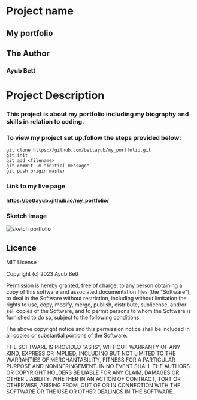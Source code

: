 # Project name
## My portfolio

## The Author
### Ayub Bett

# Project Description
### This project is about my portfolio including my biography and skills in relation to coding.

### To view my project set up,follow the steps provided below:

```
git clone https://github.com/bettayub/my_portfolio.git
git init
git add <filename>
git commit -m "initial message"
git push origin master

```
### Link to my live page

#### https://bettayub.github.io/my_portfolio/

### Sketch image

![sketch portfolio](https://user-images.githubusercontent.com/132656282/236682011-b33858c6-6a6d-44d0-b8c3-706edb9ec37b.jpg)

## Licence
MIT License

Copyright (c) 2023 Ayub Bett

Permission is hereby granted, free of charge, to any person obtaining a copy
of this software and associated documentation files (the "Software"), to deal
in the Software without restriction, including without limitation the rights
to use, copy, modify, merge, publish, distribute, sublicense, and/or sell
copies of the Software, and to permit persons to whom the Software is
furnished to do so, subject to the following conditions:

The above copyright notice and this permission notice shall be included in all
copies or substantial portions of the Software.

THE SOFTWARE IS PROVIDED "AS IS", WITHOUT WARRANTY OF ANY KIND, EXPRESS OR
IMPLIED, INCLUDING BUT NOT LIMITED TO THE WARRANTIES OF MERCHANTABILITY,
FITNESS FOR A PARTICULAR PURPOSE AND NONINFRINGEMENT. IN NO EVENT SHALL THE
AUTHORS OR COPYRIGHT HOLDERS BE LIABLE FOR ANY CLAIM, DAMAGES OR OTHER
LIABILITY, WHETHER IN AN ACTION OF CONTRACT, TORT OR OTHERWISE, ARISING FROM,
OUT OF OR IN CONNECTION WITH THE SOFTWARE OR THE USE OR OTHER DEALINGS IN THE
SOFTWARE.

